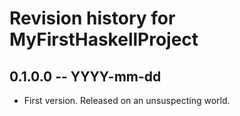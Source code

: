 # Revision history for MyFirstHaskellProject

## 0.1.0.0 -- YYYY-mm-dd

* First version. Released on an unsuspecting world.
